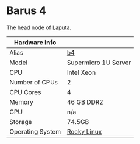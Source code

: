 
# Barus 4

The head node of [Laputa](/systems/laputa).

**Hardware Info** | |
---|---
Alias | [b4]()
Model | Supermicro 1U Server
CPU | Intel Xeon
Number of CPUs | 2
CPU Cores | 4
Memory | 46 GB DDR2
GPU | n/a
Storage | 74.5GB
Operating System | [Rocky Linux](https://rockylinux.org/)

